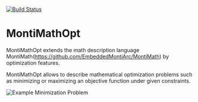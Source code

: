 [![Build Status](https://travis-ci.org/EmbeddedMontiArc/MontiMathOpt.svg?branch=master)](https://travis-ci.org/EmbeddedMontiArc/MontiMath)

# MontiMathOpt

MontiMathOpt extends the math description language MontiMath(https://github.com/EmbeddedMontiArc/MontiMath) by optimization features.

MontiMathOpt allows to describe mathematical optimization problems such as minimizing or maximizing an objective function under given constraints. 

![Example Minimization Problem](https://raw.githubusercontent.com/EmbeddedMontiArc/MontiMathOpt/master/doc/img/OptimizationProblem.png "Example Minimization Problem")